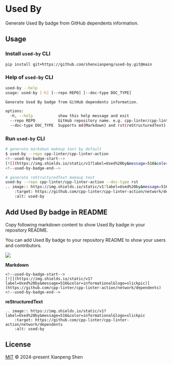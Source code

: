 # Used By

Generate Used By badge from GitHub dependents information.

## Usage

### Install `used-by` CLI

```bash
pip install git+https://github.com/shenxianpeng/used-by.git@main
```

### Help of `used-by` CLI

```bash
used-by --help
usage: used-by [-h] [--repo REPO] [--doc-type DOC_TYPE]

Generate Used By badge from GitHub dependents information.

options:
  -h, --help           show this help message and exit
  --repo REPO          GitHub repository name. e.g. cpp-linter/cpp-linter-action
  --doc-type DOC_TYPE  Supports md(Markdown) and rst(reStructuredText). Defaults to `md`.
```

### Run `used-by` CLI

```bash
# generate markdown makeup text by default
$ used-by --repo cpp-linter/cpp-linter-action
<!--used-by-badge-start-->
[![](https://img.shields.io/static/v1?label=Used%20by&message=516&color=informational&logo=slickpic)](https://github.com/cpp-linter/cpp-linter-action/network/dependents)
<!--used-by-badge-end-->

# generate reStructuredText makeup text
used-by --repo cpp-linter/cpp-linter-action --doc-type rst
.. image:: https://img.shields.io/static/v1?label=Used%20by&message=516&color=informational&logo=slickpic
    :target: https://github.com/cpp-linter/cpp-linter-action/network/dependents
    :alt: used-by
```

## Add Used By badge in README

Copy following markdown content to show Used By badge in your repository README.

You can add Used By badge to your repository README to show your users and contributors.

<!--used-by-badge-start-->
[![](https://img.shields.io/static/v1?label=Used%20by&message=516&color=informational&logo=slickpic)](https://github.com/cpp-linter/cpp-linter-action/network/dependents)
<!--used-by-badge-end-->

**Markdown**

```
<!--used-by-badge-start-->
[![](https://img.shields.io/static/v1?label=Used%20by&message=516&color=informational&logo=slickpic)](https://github.com/cpp-linter/cpp-linter-action/network/dependents)
<!--used-by-badge-end-->
```

**reStructuredText**

```
.. image:: https://img.shields.io/static/v1?label=Used%20by&message=516&color=informational&logo=slickpic
    :target: https://github.com/cpp-linter/cpp-linter-action/network/dependents
    :alt: used-by
```

## License

[MIT](LICENSE) © 2024-present Xianpeng Shen
